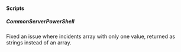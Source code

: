 
#### Scripts

##### CommonServerPowerShell

Fixed an issue where incidents array with only one value, returned as strings instead of an array. 
